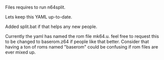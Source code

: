 Files requires to run n64split.

Lets keep this YAML up-to-date.

Added split.bat if that helps any new people.

Currently the yaml has named the rom file mk64.u.
feel free to request this to be changed to baserom.z64 if people like that better.
Consider that having a ton of roms named "baserom" could be confusing if rom files are ever mixed up.
